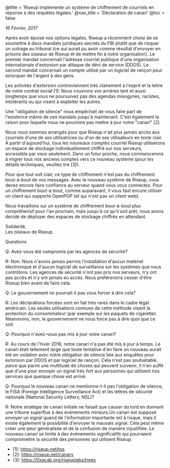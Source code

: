 @title = 'Riseup implémente un système de chiffrement de courriels en réponse à des requêtes légales.'
@nav_title = 'Déclaration de canari'
@toc = false

_16 Février, 2017_

Après avoir épuisé nos options légales, Riseup a récemment choisi de se soumettre à deux mandats juridiques secrets du FBI plutôt que de risquer un outrage au tribunal (ce qui aurait pu avoir comme résultat d'envoyer en prisons des oiseaux de Riseup et de mettre fin à notre organisation). Le premier mandat concernait l'adresse courriel publique d'une organisation internationale d'extorsion par attaque de déni de service (DDOS). Le second mandat concernait un compte utilisé par un logiciel de rançon pour extorquer de l'argent à des gens.

Les activités d'extorsion contreviennent très clairement à l'esprit et la lettre de notre contrat social \[1\]: Nous couvrons vos arrières tant et aussi longtemps que vous ne poursuivez pas des agendas misogynes, racistes, intolérants ou qui visent à exploiter les autres.

Une "obligation de silence" nous empêchait de vous faire part de l'existence même de ces mandats jusqu'à maintenant. C'est également la raison pour laquelle nous ne pouvions pas mettre à jour notre "canari" \[2\].

Nous nous sommes arrangés pour que Riseup n'ait plus jamais accès aux courriels d'une de ses utilisatrices ou d'un de ses utilisateurs en texte clair. À partir d'aujourd'hui, tous les nouveaux comptes courriel Riseup utiliserons un espace de stockage individuellement chiffré sur nos serveurs, accessible par vous seulement. Dans un futur proche, nous commencerons à migrer tous nos anciens comptes vers ce nouveau système (pour les détails techniques, veuillez lire \[3\]).

Pour que tout soit clair, ce type de chiffrement n'est pas du chiffrement bout-à-bout de vos messages. Avec le nouveau système de Riseup, vous devez encore faire confiance au serveur quand vous vous connectez. Pour un chiffrement bout-à-bout, comme auparavant, il vous faut encore utiliser un client qui supporte OpenPGP (et qui n'est pas un client web).

Nous travaillons sur un système de chiffrement bout-à-bout plus compréhensif pour l'an prochain, mais jusqu'à ce qu'il soit prêt, nous avons décidé de déployer des espaces de stockage chiffrés en attendant.

Solidarité,<br>
Les oiseaux de Riseup.

Questions

Q: Avez-vous été compromis par les agences de sécurité?

R: Non. Nous n'avons jamais permis l'installation d'aucun matériel électronique et d'aucun logiciel de surveillance sur les systèmes que nous contrôlons. Les agences de sécurité n'ont pas pris nos serveurs, n'y ont pas accès et n'y ont jamais eu accès. Nous préférerions cesser d'être Riseup bien avant de faire cela.

Q: Le gouvernement ne pourrait-il pas vous forcer à dire cela?

R: Les déclarations forcées sont en fait très rares dans le cadre légal américain. Les seules utilisations connues de cette méthode visent la protection du consommateur (par exemple sur les paquets de cigarette). Néanmoins, non, le gouvernement ne nous force pas à dire quoi que ce soit.

Q: Pourquoi n'avez-vous pas mis à jour votre canari?

R: Au cours de l'hiver 2016, notre canari n'a pas été mis à jour à temps. Le canari était tellement large que toute tentative d'en faire un nouveau aurait été en violation avec notre obligation de silence liée aux enquêtes pour extorsion par DDOS et par logiciel de rançon. Cela n'est pas souhaitable, parce que parmi une multitude de choses qui peuvent survenir, il n'en suffit que d'une pour envoyer un signal très fort aux personnes qui utilisent nos services que quelque chose est arrivé.

Q: Pourquoi le nouveau canari ne mentionne-t-il pas l'obligation de silence, le FISA (Foreign Intelligence Surveillance Act) et les lettres de sécurité nationale (National Security Letters, NSL)?

R: Notre stratégie de canari initiale ne faisait que causer du tord en donnant une tribune superflue à des événements mineurs.Un canari est supposé envoyer un signal quand de l'information importante est à risque, mais il existe également la possibilité d'envoyer le mauvais signal. Cela peut même créer une peur généralisée et de la confusion de manière injustifiée. Le nouveau canari se limite à des événements significatifs qui pourraient compromettre la sécurité des personnes qui utilisent Riseup.

* \[1\]: https://riseup.net/tos
* \[2\]: https://riseup.net/canary
* \[3\]: https://0xacab.org/riseuplabs/trees
